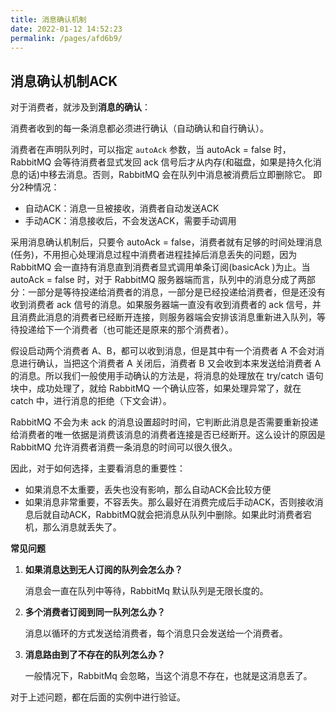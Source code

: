 ```yaml
---
title: 消息确认机制
date: 2022-01-12 14:52:23
permalink: /pages/afd6b9/
---
```

## 消息确认机制ACK

对于消费者，就涉及到**消息的确认**：

消费者收到的每一条消息都必须进行确认（自动确认和自行确认）。 

消费者在声明队列时，可以指定 `autoAck` 参数，当 autoAck = false 时，RabbitMQ 会等待消费者显式发回 ack 信号后才从内存(和磁盘，如果是持久化消息的话)中移去消息。否则，RabbitMQ 会在队列中消息被消费后立即删除它。 即分2种情况：

- 自动ACK：消息一旦被接收，消费者自动发送ACK
- 手动ACK：消息接收后，不会发送ACK，需要手动调用

采用消息确认机制后，只要令 autoAck = false，消费者就有足够的时间处理消息(任务)，不用担心处理消息过程中消费者进程挂掉后消息丢失的问题，因为 RabbitMQ 会一直持有消息直到消费者显式调用单条订阅(basicAck )为止。当 autoAck = false 时，对于 RabbitMQ 服务器端而言，队列中的消息分成了两部分：一部分是等待投递给消费者的消息，一部分是已经投递给消费者，但是还没有收到消费者 ack 信号的消息。如果服务器端一直没有收到消费者的 ack 信号，并且消费此消息的消费者已经断开连接，则服务器端会安排该消息重新进入队列，等待投递给下一个消费者（也可能还是原来的那个消费者）。 

假设启动两个消费者 A、B，都可以收到消息，但是其中有一个消费者 A 不会对消息进行确认，当把这个消费者 A 关闭后，消费者 B 又会收到本来发送给消费者 A 的消息。所以我们一般使用手动确认的方法是，将消息的处理放在 try/catch 语句块中，成功处理了，就给 RabbitMQ 一个确认应答，如果处理异常了，就在 catch 中，进行消息的拒绝（下文会讲）。

RabbitMQ 不会为未 ack 的消息设置超时时间，它判断此消息是否需要重新投递给消费者的唯一依据是消费该消息的消费者连接是否已经断开。这么设计的原因是 RabbitMQ 允许消费者消费一条消息的时间可以很久很久。

因此，对于如何选择，主要看消息的重要性：

- 如果消息不太重要，丢失也没有影响，那么自动ACK会比较方便
- 如果消息非常重要，不容丢失。那么最好在消费完成后手动ACK，否则接收消息后就自动ACK，RabbitMQ就会把消息从队列中删除。如果此时消费者宕机，那么消息就丢失了。

**常见问题** 

1. **如果消息达到无人订阅的队列会怎么办？** 

   消息会一直在队列中等待，RabbitMq 默认队列是无限长度的。 

2. **多个消费者订阅到同一队列怎么办？** 

   消息以循环的方式发送给消费者，每个消息只会发送给一个消费者。 

3. **消息路由到了不存在的队列怎么办？**

   一般情况下，RabbitMq 会忽略，当这个消息不存在，也就是这消息丢了。

对于上述问题，都在后面的实例中进行验证。
